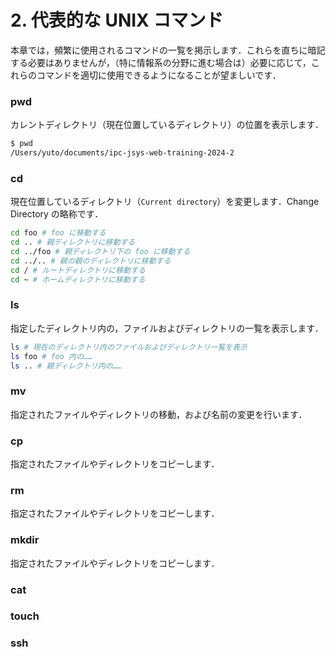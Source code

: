 # 2. 代表的な UNIX コマンド

本章では，頻繁に使用されるコマンドの一覧を掲示します．これらを直ちに暗記する必要はありませんが，（特に情報系の分野に進む場合は）必要に応じて，これらのコマンドを適切に使用できるようになることが望ましいです．

### pwd

カレントディレクトリ（現在位置しているディレクトリ）の位置を表示します．

```bash
$ pwd
/Users/yuto/documents/ipc-jsys-web-training-2024-2
```

### cd

現在位置しているディレクトリ（`Current directory`）を変更します．Change Directory の略称です．

```bash
cd foo # foo に移動する
cd .. # 親ディレクトリに移動する
cd ../foo # 親ディレクトリ下の foo に移動する
cd ../.. # 親の親のディレクトリに移動する
cd / # ルートディレクトリに移動する
cd ~ # ホームディレクトリに移動する
```

### ls

指定したディレクトリ内の，ファイルおよびディレクトリの一覧を表示します．

```bash
ls # 現在のディレクトリ内のファイルおよびディレクトリ一覧を表示
ls foo # foo 内の……
ls .. # 親ディレクトリ内の……
```

### mv

指定されたファイルやディレクトリの移動，および名前の変更を行います．

### cp

指定されたファイルやディレクトリをコピーします．

### rm

指定されたファイルやディレクトリをコピーします．

### mkdir

指定されたファイルやディレクトリをコピーします．

### cat

### touch

### ssh



